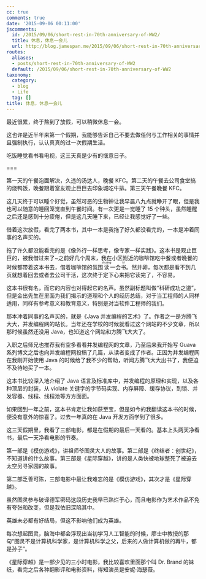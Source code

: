 ```yaml
---
cc: true
comments: true
date: '2015-09-06 00:11:00'
jscomments:
  id: /2015/09/06/short-rest-in-70th-anniversary-of-WW2/
  title: 休息，休息一会儿
  url: http://blog.jamespan.me/2015/09/06/short-rest-in-70th-anniversary-of-WW2/
routes:
  aliases:
  - posts/short-rest-in-70th-anniversary-of-WW2
  default: /2015/09/06/short-rest-in-70th-anniversary-of-WW2
taxonomy:
  category:
  - blog
  - Life
  tag: []
title: 休息，休息一会儿
---
```


最近很累，终于熬到了放假，可以稍微休息一会。

这也许是近半年来第一个假期，我能够告诉自己不要去做任何与工作相关的事情并且强制执行，认认真真的过一次假期生活。

吃饭睡觉看书看电视，这三天真是少有的惬意日子。

===

第一天的午餐泡面解决，久违的汤达人，晚餐 KFC。第二天的午餐去公司食堂搞的烧鸭饭，晚餐跟着室友观止巨巨去印象城吃牛排。第三天午餐晚餐 KFC。

这几天终于可以睡个好觉，虽然可恶的生物钟让我早晨八九点就睁开了眼，但是我也可以随意的睡回笼觉直到午餐时间。有一次更是一觉睡了 15 个钟头，虽然睡醒之后还是感到十分疲倦，但是这几天睡下来，已经让我感觉好了一些。

借着这次放假，看完了两本书，其中一本是我拖了好久都没看完的，一本是冲着同事的名声买的。

拖了许久都没能看完的是《像外行一样思考，像专家一样实践》。这本书是观止巨巨的，被我借过来了~之前好几个周末，我在小区附近的咖啡馆吃中餐或者晚餐的时候都带着这本书去，借着咖啡馆的氛围<ruby>读<rp> (</rp><rt>zhuāng</rt><rp>) </rp></ruby>一会<ruby>书<rp> (</rp><rt>bī</rt><rp>) </rp></ruby>。然并卵，每次都是看不到几页就想着回去或者去公司干活，这次终于定下心来把它读完了，不容易。

这本书很有名，而它的内容也对得起它的名声。虽然副标题叫做“科研成功之道”，但是金出先生在里面为我们揭示的道理和个人的经历总结，对于当工程师的人同样适用，同样有参考意义和教育意义，特别是对当软件工程师的我们。

那本冲着同事的名声买的，就是《Java 并发编程的艺术》了。作者之一是方腾飞大大，并发编程网的站长。当年还在学校的时候就看过这个网站的不少文章，所以那时候虽然还没用 Java，也知道这个网站和方腾飞大大了。

入职之后师兄也推荐我有空多看看并发编程网的文章，乃至后来我开始写 Guava 系列博文之后也向并发编程网投稿了几篇，从读者变成了作者。正因为并发编程网在我刚开始使用 Java 的时候给了我不少的帮助，听闻方腾飞大大出书了，我便迫不及待地买了一本。

这本书比较深入地介绍了 Java 语言及标准库中，并发编程的原理和实现，以及各种顶层的封装，从 violate 关键字的字节码实现、内存屏障、缓存协议，到锁、并发容器、线程、线程池等方方面面。

如果回到一年之前，这本书肯定让我如获至宝，但是如今的我翻读这本书的时候，便没有意外的惊喜了。过去一年真的在 Java 开发方面学到了很多。

这三天假期里，我看了三部电影，都是在假期的最后一天看的。基本上头两天净看书，最后一天净看电影的节奏。

第一部是《模仿游戏》，讲祖师爷图灵大人的故事。第二部是《终结者：创世纪》，不知道讲的什么故事。第三部是《星际穿越》，讲的是人类快被地球整死了被迫去太空另寻家园的故事。

第二部乏善可陈，三部电影中最让我难忘的是《模仿游戏》，其次才是《星际穿越》。

虽然图灵参与破译德军密码这段历史我早已熟烂于心，而且电影作为艺术作品不免有夸张和改变，但是我依旧深陷其中。

英雄未必都有好结局，但这不影响他们成为英雄。

每次想起图灵，脑海中都会浮现出当初学习人工智能的时候，廖士中教授的那句“图灵不是计算机科学家，是计算机科学之父，后来的人做计算机做的再牛，都是孙子”。

《星际穿越》是一部少见的三小时电影，我比较喜欢里面那个叫 Dr. Brand 的妹纸，看完之后各种翻影评和电影资料，得知演员是安妮·海瑟薇。